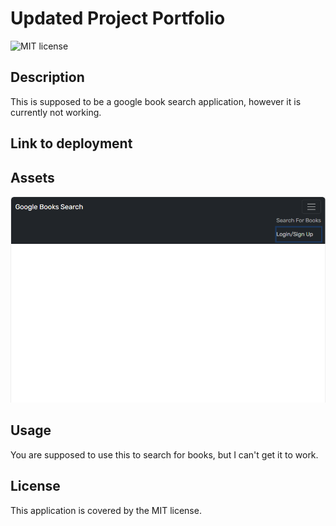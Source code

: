 # Updated Project Portfolio

![MIT license](https://img.shields.io/badge/License-MIT-blue.svg)

## Description

This is supposed to be a google book search application, however it is currently not working.

## Link to deployment



## Assets

![Alt text](image-2.png)

## Usage

You are supposed to use this to search for books, but I can't get it to work.

## License

This application is covered by the MIT license.
